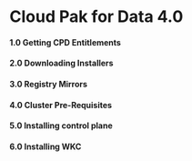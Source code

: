 # Cloud Pak for Data 4.0 



#### 1.0 Getting CPD Entitlements

#### 2.0 Downloading Installers

#### 3.0 Registry Mirrors

#### 4.0 Cluster Pre-Requisites

#### 5.0 Installing control plane

#### 6.0 Installing WKC

